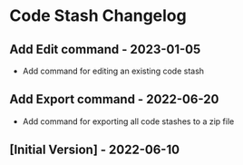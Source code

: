 # Code Stash Changelog

## Add Edit command - 2023-01-05
- Add command for editing an existing code stash

## Add Export command - 2022-06-20
- Add command for exporting all code stashes to a zip file

## [Initial Version] - 2022-06-10
